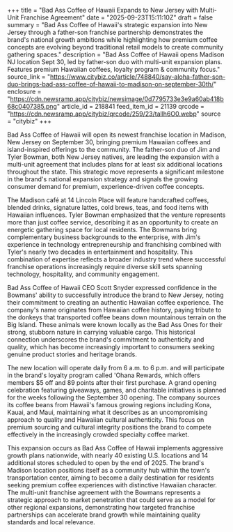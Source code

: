 +++
title = "Bad Ass Coffee of Hawaii Expands to New Jersey with Multi-Unit Franchise Agreement"
date = "2025-09-23T15:11:10Z"
draft = false
summary = "Bad Ass Coffee of Hawaii's strategic expansion into New Jersey through a father-son franchise partnership demonstrates the brand's national growth ambitions while highlighting how premium coffee concepts are evolving beyond traditional retail models to create community gathering spaces."
description = "Bad Ass Coffee of Hawaii opens Madison NJ location Sept 30, led by father-son duo with multi-unit expansion plans. Features premium Hawaiian coffees, loyalty program & community focus."
source_link = "https://www.citybiz.co/article/748840/say-aloha-father-son-duo-brings-bad-ass-coffee-of-hawaii-to-madison-on-september-30th/"
enclosure = "https://cdn.newsramp.app/citybiz/newsimage/0d7795733e3e9a60ab418b68c0407385.png"
article_id = 218841
feed_item_id = 21139
qrcode = "https://cdn.newsramp.app/citybiz/qrcode/259/23/tallh6O0.webp"
source = "citybiz"
+++

<p>Bad Ass Coffee of Hawaii will open its newest franchise location in Madison, New Jersey on September 30, bringing premium Hawaiian coffees and island-inspired offerings to the community. The father-son duo of Jim and Tyler Bowman, both New Jersey natives, are leading the expansion with a multi-unit agreement that includes plans for at least six additional locations throughout the state. This strategic move represents a significant milestone in the brand's national expansion strategy and signals the growing consumer demand for premium, experience-driven coffee concepts.</p><p>The Madison café at 14 Lincoln Place will feature handcrafted coffees, blended drinks, signature lattes, cold brews, teas, and food items with Hawaiian influences. Tyler Bowman emphasized that the venture represents more than just coffee service, describing it as an opportunity to create an energetic gathering space for local residents. The Bowmans bring complementary business backgrounds to the enterprise, with Jim's experience in technology entrepreneurship and franchising combined with Tyler's nearly two decades in entertainment and hospitality. This combination of expertise reflects a broader industry trend where successful franchise operations increasingly require diverse skill sets spanning technology, hospitality, and community engagement.</p><p>Bad Ass Coffee of Hawaii CEO Scott Snyder expressed confidence in the Bowmans' ability to successfully introduce the brand to New Jersey, noting their commitment to creating an authentic Hawaiian coffee experience. The company's name originates from Hawaiian coffee history, paying tribute to the donkeys that transported coffee beans down mountainous terrain on the Big Island. These animals were known locally as the Bad Ass Ones for their strong, stubborn nature in carrying valuable cargo. This historical connection underscores the brand's commitment to authenticity and quality, which has become increasingly important to consumers seeking genuine product stories and heritage brands.</p><p>The new location will operate daily from 6 a.m. to 6 p.m. and will participate in the brand's loyalty program called 'Ohana Rewards, which offers members $5 off and 89 points after their first purchase. A grand opening celebration featuring giveaways, games, and charitable initiatives is planned for the weeks following the September 30 opening. The company sources its coffee beans from Hawaii's famous growing regions including Kona, Kauai, and Maui, maintaining what it describes as an uncompromising approach to quality and Hawaiian cultural authenticity. This focus on premium sourcing and cultural integrity positions the brand to compete effectively in the increasingly crowded specialty coffee market.</p><p>This expansion occurs as Bad Ass Coffee of Hawaii implements aggressive growth plans nationwide, with nearly 40 existing U.S. locations and 14 additional stores scheduled to open by the end of 2025. The brand's Madison location positions itself as a community hub within the town's transportation center, aiming to become a daily destination for residents seeking premium coffee experiences with distinctive Hawaiian character. The multi-unit franchise agreement with the Bowmans represents a strategic approach to market penetration that could serve as a model for other regional expansions, demonstrating how targeted franchise partnerships can accelerate brand growth while maintaining quality standards and local relevance.</p>